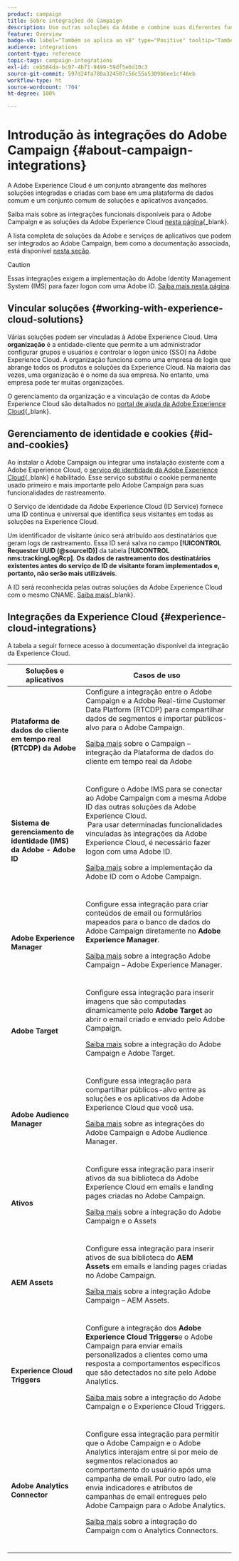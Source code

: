 ```yaml
---
product: campaign
title: Sobre integrações do Campaign
description: Use outras soluções da Adobe e combine suas diferentes funcionalidades com o Campaign
feature: Overview
badge-v8: label="Também se aplica ao v8" type="Positive" tooltip="Também se aplica ao Campaign v8"
audience: integrations
content-type: reference
topic-tags: campaign-integrations
exl-id: ceb584da-bc97-4b71-9499-59df5e6d10c3
source-git-commit: 597d24fa780a324507c56c55a5309b6ee1cf46eb
workflow-type: ht
source-wordcount: '704'
ht-degree: 100%

---
```


# Introdução às integrações do Adobe Campaign {#about-campaign-integrations}

A Adobe Experience Cloud é um conjunto abrangente das melhores soluções integradas e criadas com base em uma plataforma de dados comum e um conjunto comum de soluções e aplicativos avançados.

Saiba mais sobre as integrações funcionais disponíveis para o Adobe Campaign e as soluções da Adobe Experience Cloud [nesta página](https://experienceleague.adobe.com/pt-br/docs/core-services/interface/administration/integrations){_blank}.

A lista completa de soluções da Adobe e serviços de aplicativos que podem ser integrados ao Adobe Campaign, bem como a documentação associada, está disponível [nesta seção](#experience-cloud-integrations).

>[!CAUTION]
>
>Essas integrações exigem a implementação do Adobe Identity Management System (IMS) para fazer logon com uma Adobe ID. [Saiba mais nesta página](../../integrations/using/about-adobe-id.md).
>

## Vincular soluções {#working-with-experience-cloud-solutions}

Várias soluções podem ser vinculadas à Adobe Experience Cloud. Uma **organização** é a entidade-cliente que permite a um administrador configurar grupos e usuários e controlar o logon único (SSO) na Adobe Experience Cloud. A organização funciona como uma empresa de login que abrange todos os produtos e soluções da Experience Cloud. Na maioria das vezes, uma organização é o nome da sua empresa. No entanto, uma empresa pode ter muitas organizações.

O gerenciamento da organização e a vinculação de contas da Adobe Experience Cloud são detalhados no [portal de ajuda da Adobe Experience Cloud](https://experienceleague.adobe.com/pt-br/docs/core-services/interface/administration/organizations){_blank}.

## Gerenciamento de identidade e cookies {#id-and-cookies}

Ao instalar o Adobe Campaign ou integrar uma instalação existente com a Adobe Experience Cloud, o [serviço de identidade da Adobe Experience Cloud](https://experienceleague.adobe.com/pt-br/docs/id-service/using/home){_blank} é habilitado. Esse serviço substitui o cookie permanente usado primeiro e mais importante pelo Adobe Campaign para suas funcionalidades de rastreamento.

O Serviço de identidade da Adobe Experience Cloud (ID Service) fornece uma ID contínua e universal que identifica seus visitantes em todas as soluções na Experience Cloud.

Um identificador de visitante único será atribuído aos destinatários que geram logs de rastreamento. Essa ID será salva no campo **[!UICONTROL Requester UUID (@sourceID)]** da tabela **[!UICONTROL nms:trackingLogRcp]**. **Os dados de rastreamento dos destinatários existentes antes do serviço de ID de visitante foram implementados e, portanto, não serão mais utilizáveis**.

A ID será reconhecida pelas outras soluções da Adobe Experience Cloud com o mesmo CNAME. [Saiba mais](https://experienceleague.adobe.com/pt-br/docs/id-service/using/reference/analytics-reference/cname){_blank}.

## Integrações da Experience Cloud {#experience-cloud-integrations}

A tabela a seguir fornece acesso à documentação disponível da integração da Experience Cloud.

<table> 
 <thead> 
  <tr> 
   <th> Soluções e aplicativos<br /> </th> 
   <th> Casos de uso<br /> </th> 
  </tr> 
 </thead> 
 <tbody> 
  <tr> 
   <td> <strong>Plataforma de dados do cliente em tempo real (RTCDP) da Adobe</strong><br /> </td> 
   <td> Configure a integração entre o Adobe Campaign e a Adobe Real-time Customer Data Platform (RTCDP) para compartilhar dados de segmentos e importar públicos-alvo para o Adobe Campaign.<br /> <p><a href="../../integrations/using/get-started-sources-destinations.md">Saiba mais</a> sobre o Campaign – integração da Plataforma de dados do cliente em tempo real da Adobe</p><br /> </td> 
  </tr> 
  <tr> 
   <td> <strong>Sistema de gerenciamento de identidade (IMS) da Adobe - Adobe ID</strong><br />  </td> 
   <td> Configure o Adobe IMS para se conectar ao Adobe Campaign com a mesma Adobe ID das outras soluções da Adobe Experience Cloud.<br /> Para usar determinadas funcionalidades vinculadas às integrações da Adobe Experience Cloud, é necessário fazer logon com uma Adobe ID.<br /> <p><a href="../../integrations/using/about-adobe-id.md">Saiba mais</a> sobre a implementação da Adobe ID com o Adobe Campaign.</p><br /> </td> 
  </tr> 
  <tr> 
   <td> <strong>Adobe Experience Manager</strong><br /> </td> 
   <td> Configure essa integração para criar conteúdos de email ou formulários mapeados para o banco de dados do Adobe Campaign diretamente no <strong>Adobe Experience Manager</strong>.<br /> <p><a href="../../integrations/using/about-adobe-experience-manager.md">Saiba mais</a> sobre a integração Adobe Campaign – Adobe Experience Manager.</p><br /> </td> 
  </tr> 
  <tr> 
   <td> <strong>Adobe Target</strong><br /> </td> 
   <td> Configure essa integração para inserir imagens que são computadas dinamicamente pelo <strong>Adobe Target</strong> ao abrir o email criado e enviado pelo Adobe Campaign.<br /> <p><a href="../../integrations/using/integrating-with-adobe-target.md">Saiba mais</a> sobre a integração do Adobe Campaign e Adobe Target.</p><br /> </td> 
  </tr> 
  <tr> 
   <td><strong>Adobe Audience Manager</strong><br /> </td> 
   <td> Configure essa integração para compartilhar públicos-alvo entre as soluções e os aplicativos da Adobe Experience Cloud que você usa.<br /> <p><a href="../../integrations/using/sharing-audiences-with-adobe-experience-cloud.md">Saiba mais</a> sobre as integrações do Adobe Campaign e Adobe Audience Manager.</p><br /> </td> 
  </tr> 
  <tr> 
   <td> <strong>Ativos</strong><br /> </td> 
   <td> Configure essa integração para inserir ativos da sua biblioteca da Adobe Experience Cloud em emails e landing pages criadas no Adobe Campaign.<br /> <p><a href="../../integrations/using/configuring-access-to-assets.md#integrating-with-experience-cloud-assets">Saiba mais</a> sobre a integração do Adobe Campaign e o Assets</p><br /> </td> 
  </tr> 
  <tr> 
   <td> <strong>AEM Assets</strong><br /> </td> 
   <td> Configure essa integração para inserir ativos de sua biblioteca do <strong>AEM Assets</strong> em emails e landing pages criadas no Adobe Campaign.<br /> <p><a href="../../integrations/using/configuring-access-to-assets.md#integrating-with-aem-assets">Saiba mais</a> sobre a integração Adobe Campaign – AEM Assets.</p><br /> </td> 
  </tr> 
  <tr> 
   <td> <strong>Experience Cloud Triggers</strong><br /> </td> 
   <td> Configure a integração dos <strong>Adobe Experience Cloud Triggers</strong>e o Adobe Campaign para enviar emails personalizados a clientes como uma resposta a comportamentos específicos que são detectados no site pelo Adobe Analytics.<br /> <p><a href="about-triggers.md">Saiba mais</a> sobre a integração do Adobe Campaign e o Experience Cloud Triggers.</p><br /> </td> 
  </tr> 
  <tr> 
   <td> <strong>Adobe Analytics Connector</strong><br /> </td> 
   <td> Configure essa integração para permitir que o Adobe Campaign e o Adobe Analytics interajam entre si por meio de segmentos relacionados ao comportamento do usuário após uma campanha de email. Por outro lado, ele envia indicadores e atributos de campanhas de email entregues pelo Adobe Campaign para o Adobe Analytics.<br /> <p><a href="../../integrations/using/gs-aa.md">Saiba mais</a> sobre a integração do Campaign com o Analytics Connectors.</p><br /> </td> 
  </tr> 
 </tbody> 
</table>

